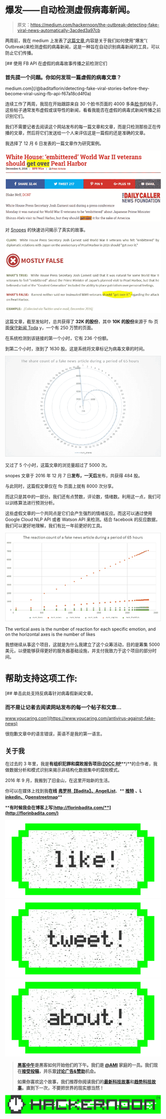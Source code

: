 # 爆发——自动检测虚假病毒新闻。

> 原文：<https://medium.com/hackernoon/the-outbreak-detecting-fake-viral-news-automatically-3acded3a97cb>

两周前，我在 medium 上发表了[这篇文章](/@baditaflorin/detecting-fake-viral-stories-before-they-become-viral-using-fb-api-f67a18cd4f0a#.vnhrz99nu),内容是关于我们如何使用“爆发”( Outbreak)来检测虚假的病毒新闻，这是一种旨在自动识别病毒新闻的工具，可以防止它们传播。

[](/@baditaflorin/detecting-fake-viral-stories-before-they-become-viral-using-fb-api-f67a18cd4f0a) [## 使用 FB API 在虚假的病毒故事传播之前检测它们

### 首先提一个问题。你如何发现一篇虚假的病毒文章？

medium.com](/@baditaflorin/detecting-fake-viral-stories-before-they-become-viral-using-fb-api-f67a18cd4f0a) 

连续工作了两周，我现在开始跟踪来自 30 个脸书页面的 4000 多条[脸书](https://hackernoon.com/tagged/facebook)的帖子，这些帖子通常发布虚假或误导性的新闻，看看我能否在虚假的病毒式新闻传播之前识别它们。

我们不需要记者去阅读这个网站发布的每一篇文章和文章，而是只检测那些正在传播的文章，然后将它们发送给一个人来评估这是一篇假的还是准确的文章。

我选择了 12 月 6 日发表的一篇文章作为研究案例。

![](img/b517211682013e5abe54dcd9668a71c5.png)

对 [Snopes](http://www.snopes.com/white-house-press-secretary-say-wwii-vets-upset-japan-visit-get/) 的快速访问揭示了真实的故事。

![](img/1dbbfe1d8ba91671eafe01868aafe58a.png)

这篇文章，截至发帖时，总共获得了 **32K 的股份**，其中 **10K 的股份**来源于 fb 页面[保守新闻 Toda](https://www.facebook.com/ConservativeNewsToday/?ref=page_internal) y，一个有 250 万赞的页面。

在系统检测到该链接的第一个小时，它有 236 个份额。

到第二个小时，涨到了 1630 股。这是系统将文章标记为病毒文章的时间。

![](img/ce67237c12cf9145ff72932de1682fa8.png)

又过了 5 个小时，这篇文章的浏览量超过了 5000 次。

snopes 文章于 2016 年 12 月 7 日**发布，一天后**发布，共获得 484 股。

与此同时，这篇假文章仅在 fb 页面上就有 8000 次分享。

而这只是其中的一部分。我们还有点赞数，评论数，情绪数。利用这一点，我们可以训练算法进行预测分析。

这些虚假文章的一个共同点是它们会产生强烈的情绪反应。而这可以通过使用 Google Cloud NLP API 或者 Watson API 来检测。结合 facebook 的反应数据，我们可以更好地理解，我们有比一年前更好的工具。

![](img/ba561deb27204ef2423e3d6bf9f48d5c.png)

The vertical axes is the number of reaction for each specific emotion, and on the horizontal axes is the number of likes

我想继续从事这个项目，这就是为什么我建立了这个众筹活动，目的是筹集 5000 美元，以便能够获得更好的服务器基础设施，并支付我致力于这个项目的部分时间。

# 帮助支持这项工作:

[](https://www.youcaring.com/antivirus-against-fake-news) [## 单击此处支持反病毒针对病毒假新闻文章。

### 而不是让记者去阅读网站发布的每一个帖子和文章…

www.youcaring.com](https://www.youcaring.com/antivirus-against-fake-news) 

很抱歉文章中的语言错误，英语不是我的第一语言。

## 关于我

在过去的 3 年里，我是**有组织犯罪和腐败报告项目(**[**【OCC RP**](https://www.occrp.org/en)**)**的合作者，我做数据分析和模式识别来揭示非结构化数据集中的腐败模式。

2016 年 9 月，我搬到了旧金山，在这里开始新的生活。

你可以在媒体上找到我**在线** [**弗罗林【Badita】、**](https://medium.com/u/3b723c70c152?source=post_page-----3acded3a97cb--------------------------------)**[**AngelList**](https://angel.co/florin-badita)**、** [**推特**](https://twitter.com/baditaflorin) **、L** [**inkedin、**](http://linkedin.com/in/baditaflorin)**O**[**penstreetmap**](https://www.openstreetmap.org/user/baditaflorin/diary)**

****有时候我会在博客上写**[**http://florinbadita.com/**](http://florinbadita.com/)**

**[![](img/50ef4044ecd4e250b5d50f368b775d38.png)](http://bit.ly/HackernoonFB)****[![](img/979d9a46439d5aebbdcdca574e21dc81.png)](https://goo.gl/k7XYbx)****[![](img/2930ba6bd2c12218fdbbf7e02c8746ff.png)](https://goo.gl/4ofytp)**

> **[黑客中午](http://bit.ly/Hackernoon)是黑客如何开始他们的下午。我们是 [@AMI](http://bit.ly/atAMIatAMI) 家庭的一员。我们现在[接受投稿](http://bit.ly/hackernoonsubmission)，并乐意[讨论广告&赞助](mailto:partners@amipublications.com)机会。**
> 
> **如果你喜欢这个故事，我们推荐你阅读我们的[最新科技故事](http://bit.ly/hackernoonlatestt)和[趋势科技故事](https://hackernoon.com/trending)。直到下一次，不要把世界的现实想当然！**

**![](img/be0ca55ba73a573dce11effb2ee80d56.png)**